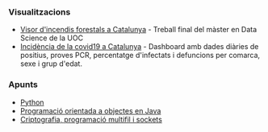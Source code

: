 ### Visualitzacions

* [Visor d'incendis forestals a Catalunya](https://storage.googleapis.com/incendis/index.html) - Treball final del màster en Data Science de la UOC
* [Incidència de la covid19 a Catalunya](https://datastudio.google.com/reporting/2e185839-84c4-4cee-8ec1-35a078d700ee) - Dashboard amb dades diàries de positius, proves PCR, percentatge d'infectats i defuncions per comarca, sexe i grup d'edat.

### Apunts

* [Python](https://github.com/vboix2/Python)
* [Programació orientada a objectes en Java](https://github.com/vboix2/DAM-M03-POO)
* [Criptografia, programació multifil i sockets](https://github.com/vboix2/DAM-M09-ServeisProcessos)
